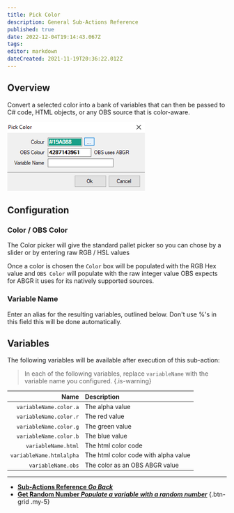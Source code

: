 ```yaml
---
title: Pick Color
description: General Sub-Actions Reference
published: true
date: 2022-12-04T19:14:43.067Z
tags: 
editor: markdown
dateCreated: 2021-11-19T20:36:22.012Z
---
```


## Overview
Convert a selected color into a bank of variables that can then be passed to C# code, HTML objects, or any OBS source that is color-aware.

![pick-color.png](/pick-color.png)

## Configuration
### Color / OBS Color
The Color picker will give the standard pallet picker so you can chose by a slider or by entering raw RGB / HSL values

Once a color is chosen the `Color` box will be populated with the RGB Hex value and `OBS Color` will populate with the raw integer value OBS expects for ABGR it uses for its natively supported sources.

### Variable Name
Enter an alias for the resulting variables, outlined below. Don't use %'s in this field this will be done automatically.

## Variables
The following variables will be available after execution of this sub-action:

> In each of the following variables, replace `variableName` with the variable name you configured.
{.is-warning}

Name | Description
----:|:------------
`variableName.color.a` | The alpha value
`variableName.color.r` | The red value
`variableName.color.g` | The green value
`variableName.color.b` | The blue value
`variableName.html` | The html color code
`variableName.htmlalpha` | The html color code with alpha value
`variableName.obs` | The color as an OBS ABGR value

---

- [<i class="mdi mdi-chevron-left"></i>**Sub-Actions Reference *Go Back***](/en/Sub-Actions)  
- [<i class="mdi mdi-numeric primary--text"></i>**Get Random Number *Populate a variable with a random number***](/en/Sub-Actions/Get-Random-Number)
{.btn-grid .my-5}